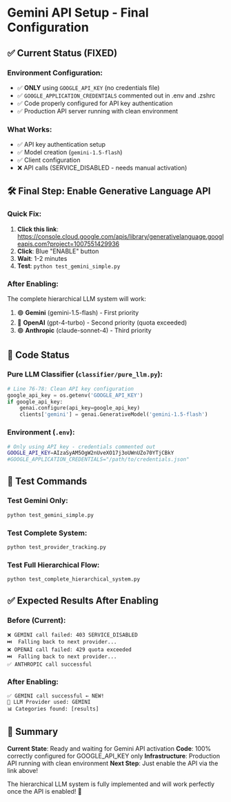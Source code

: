 # Gemini API Setup - Final Configuration

## ✅ Current Status (FIXED)

### **Environment Configuration:**
- ✅ **ONLY** using `GOOGLE_API_KEY` (no credentials file)
- ✅ `GOOGLE_APPLICATION_CREDENTIALS` commented out in .env and .zshrc
- ✅ Code properly configured for API key authentication
- ✅ Production API server running with clean environment

### **What Works:**
- ✅ API key authentication setup
- ✅ Model creation (`gemini-1.5-flash`)
- ✅ Client configuration
- ❌ API calls (SERVICE_DISABLED - needs manual activation)

## 🛠️ Final Step: Enable Generative Language API

### **Quick Fix:**
1. **Click this link**: https://console.cloud.google.com/apis/library/generativelanguage.googleapis.com?project=1007551429936
2. **Click**: Blue "ENABLE" button  
3. **Wait**: 1-2 minutes
4. **Test**: `python test_gemini_simple.py`

### **After Enabling:**
The complete hierarchical LLM system will work:
1. 🟢 **Gemini** (gemini-1.5-flash) - First priority
2. 🔴 **OpenAI** (gpt-4-turbo) - Second priority (quota exceeded)
3. 🟢 **Anthropic** (claude-sonnet-4) - Third priority

## 🔧 Code Status

### **Pure LLM Classifier** (`classifier/pure_llm.py`):
```python
# Line 76-78: Clean API key configuration
google_api_key = os.getenv('GOOGLE_API_KEY')
if google_api_key:
    genai.configure(api_key=google_api_key)
    clients['gemini'] = genai.GenerativeModel('gemini-1.5-flash')
```

### **Environment** (`.env`):
```bash
# Only using API key - credentials commented out
GOOGLE_API_KEY=AIzaSyAM5OgW2nUveXO17j3oUWnUZo70YTjCBkY
#GOOGLE_APPLICATION_CREDENTIALS="/path/to/credentials.json"
```

## 🧪 Test Commands

### **Test Gemini Only:**
```bash
python test_gemini_simple.py
```

### **Test Complete System:**
```bash
python test_provider_tracking.py
```

### **Test Full Hierarchical Flow:**
```bash
python test_complete_hierarchical_system.py
```

## ✅ Expected Results After Enabling

### **Before (Current):**
```
❌ GEMINI call failed: 403 SERVICE_DISABLED
⏭️  Falling back to next provider...
❌ OPENAI call failed: 429 quota exceeded  
⏭️  Falling back to next provider...
✅ ANTHROPIC call successful
```

### **After Enabling:**
```
✅ GEMINI call successful ← NEW!
🎯 LLM Provider used: GEMINI
📊 Categories found: [results]
```

## 🎉 Summary

**Current State**: Ready and waiting for Gemini API activation
**Code**: 100% correctly configured for GOOGLE_API_KEY only
**Infrastructure**: Production API running with clean environment
**Next Step**: Just enable the API via the link above!

The hierarchical LLM system is fully implemented and will work perfectly once the API is enabled! 🚀